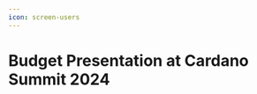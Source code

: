 ```yaml
---
icon: screen-users
---
```


# Budget Presentation at Cardano Summit 2024

<figure><img src="../../.gitbook/assets/Dubai Presentation - Final (27).png" alt=""><figcaption></figcaption></figure>

<figure><img src="../../.gitbook/assets/Dubai Presentation - Final (1).png" alt=""><figcaption></figcaption></figure>

<figure><img src="../../.gitbook/assets/Dubai Presentation - Final (2).png" alt=""><figcaption></figcaption></figure>

<figure><img src="../../.gitbook/assets/Dubai Presentation - Final (3).png" alt=""><figcaption></figcaption></figure>

<figure><img src="../../.gitbook/assets/Dubai Presentation - Final (4).png" alt=""><figcaption></figcaption></figure>

<figure><img src="../../.gitbook/assets/Dubai Presentation - Final (5).png" alt=""><figcaption></figcaption></figure>

<figure><img src="../../.gitbook/assets/Dubai Presentation - Final (6).png" alt=""><figcaption></figcaption></figure>

<figure><img src="../../.gitbook/assets/Dubai Presentation - Final (7).png" alt=""><figcaption></figcaption></figure>

<figure><img src="../../.gitbook/assets/Dubai Presentation - Final (8).png" alt=""><figcaption></figcaption></figure>

<figure><img src="../../.gitbook/assets/Dubai Presentation - Final (9).png" alt=""><figcaption></figcaption></figure>

<figure><img src="../../.gitbook/assets/Dubai Presentation - Final (10).png" alt=""><figcaption></figcaption></figure>

<figure><img src="../../.gitbook/assets/Dubai Presentation - Final (11).png" alt=""><figcaption></figcaption></figure>

<figure><img src="../../.gitbook/assets/Dubai Presentation - Final (12).png" alt=""><figcaption></figcaption></figure>

<figure><img src="../../.gitbook/assets/Dubai Presentation - Final (13).png" alt=""><figcaption></figcaption></figure>

<figure><img src="../../.gitbook/assets/Dubai Presentation - Final (14).png" alt=""><figcaption></figcaption></figure>

<figure><img src="../../.gitbook/assets/Dubai Presentation - Final (15).png" alt=""><figcaption></figcaption></figure>

<figure><img src="../../.gitbook/assets/Dubai Presentation - Final (16).png" alt=""><figcaption></figcaption></figure>

<figure><img src="../../.gitbook/assets/Dubai Presentation - Final (17).png" alt=""><figcaption></figcaption></figure>

<figure><img src="../../.gitbook/assets/Dubai Presentation - Final (19).png" alt=""><figcaption></figcaption></figure>

<figure><img src="../../.gitbook/assets/Dubai Presentation - Final (20).png" alt=""><figcaption></figcaption></figure>

<figure><img src="../../.gitbook/assets/Dubai Presentation - Final (21).png" alt=""><figcaption></figcaption></figure>

<figure><img src="../../.gitbook/assets/Dubai Presentation - Final (22).png" alt=""><figcaption></figcaption></figure>

<figure><img src="../../.gitbook/assets/Dubai Presentation - Final (23).png" alt=""><figcaption></figcaption></figure>

<figure><img src="../../.gitbook/assets/Dubai Presentation - Final (24).png" alt=""><figcaption></figcaption></figure>

<figure><img src="../../.gitbook/assets/Dubai Presentation - Final (25).png" alt=""><figcaption></figcaption></figure>

<figure><img src="../../.gitbook/assets/Dubai Presentation - Final (26).png" alt=""><figcaption></figcaption></figure>
